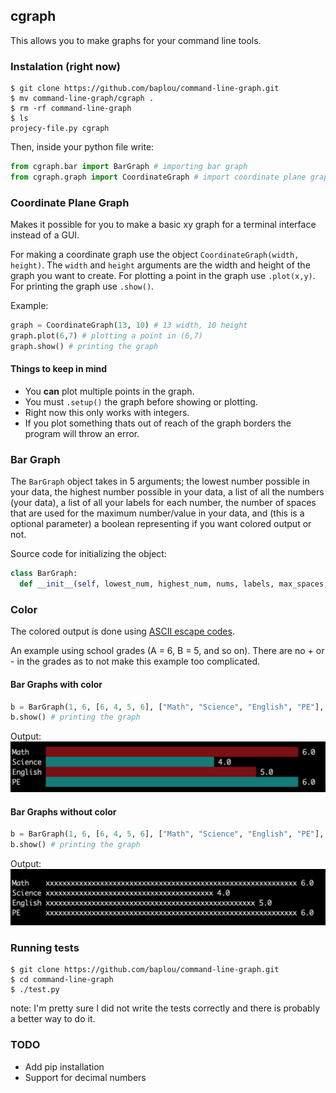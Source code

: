 ## cgraph
This allows you to make graphs for your command line tools.

### Instalation (right now)
```
$ git clone https://github.com/baplou/command-line-graph.git
$ mv command-line-graph/cgraph .
$ rm -rf command-line-graph
$ ls
projecy-file.py cgraph
```
Then, inside your python file write:
```python
from cgraph.bar import BarGraph # importing bar graph
from cgraph.graph import CoordinateGraph # import coordinate plane graph
```

### Coordinate Plane Graph
Makes it possible for you to make a basic xy graph for a terminal interface instead of a GUI.

For making a coordinate graph use the object `CoordinateGraph(width, height)`.
The `width` and `height` arguments are the width and height of the graph you want to create.
For plotting a point in the graph use `.plot(x,y)`.
For printing the graph use `.show()`.

Example:
```python
graph = CoordinateGraph(13, 10) # 13 width, 10 height
graph.plot(6,7) # plotting a point in (6,7)
graph.show() # printing the graph
```

#### Things to keep in mind
* You **can** plot multiple points in the graph.
* You must `.setup()` the graph before showing or plotting.
* Right now this only works with integers.
* If you plot something thats out of reach of the graph borders the program will throw an error.

### Bar Graph
The `BarGraph` object takes in 5 arguments; the lowest number possible in your data,
the highest number possible in your data, a list of all the numbers (your data), a
list of all your labels for each number, the number of spaces that are used for the 
maximum number/value in your data, and (this is a optional parameter) a boolean 
representing if you want colored output or not.

Source code for initializing the object:
```python
class BarGraph:
  def __init__(self, lowest_num, highest_num, nums, labels, max_spaces, color=True):
```

### Color

The colored output is done using [ASCII escape codes](https://en.wikipedia.org/wiki/ANSI_escape_code).

An example using school grades (A = 6, B = 5, and so on). There are no + or - in the grades as to
not make this example too complicated.

#### Bar Graphs with color
```python
b = BarGraph(1, 6, [6, 4, 5, 6], ["Math", "Science", "English", "PE"], 50) # making the graph
b.show() # printing the graph
```

Output:
![](https://github.com/baplou/cgraph/blob/master/images/example-color.png?raw=true)


#### Bar Graphs without color
```python
b = BarGraph(1, 6, [6, 4, 5, 6], ["Math", "Science", "English", "PE"], 50, False) # making the graph
b.show() # printing the graph
```

Output:
![](https://github.com/baplou/cgraph/blob/master/images/example-nocolor.png?raw=true)

### Running tests
```
$ git clone https://github.com/baplou/command-line-graph.git
$ cd command-line-graph
$ ./test.py
```
note: I'm pretty sure I did not write the tests correctly and there is probably a better way to do it.

### TODO
* Add pip installation
* Support for decimal numbers
